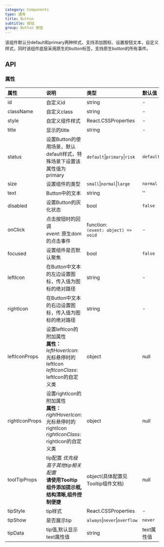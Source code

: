 ```yaml
---
category: Components
type: 通用
title: Button
subtitle: 按钮
group: Button 按钮
---
```


该组件默认分default和primary两种样式，支持添加图标、设置按钮文本，自定义样式，同时该组件底层采用原生的button标签，支持原生button的所有事件。


## API

### 属性

| 属性 | 说明 | 类型 | 默认值 |
|:-----|:-----|:-----|:-----|
| id | 自定义id | string | - |
| className |  自定义class | string | - |
| style |  自定义组件样式 | React.CSSProperties | - |
| title | 显示的title | string | - |
| status |  设置Button的使用场景，默认default样式，特殊场景下设置该属性值为primary | `default`\|`primary`\|`risk`| `default `|
| size |  设置组件的类型 | `small`\|`normal`\|`large` | `normal`  |
| text |  Button中的文本 | string | ''  |
| disabled |  设置Button的灰化状态 | bool | `false` |
| onClick |  点击按钮时的回调<br>*event:* 原生dom的点击事件 <br> | function: <br>`(event: object) => void` | - |
| focused| 设置组件是否默认聚焦 | bool|	`false`|
| leftIcon |  在Button中文本的左边设置图标，传入值为图标的绝对路径 | string | - |
| rightIcon |  在Button中文本的右边设置图标，传入值为图标的绝对路径 | string | - |
| leftIconProps |  设置leftIcon的附加属性 <br>**属性：** <br> *leftHoverIcon*: 光标悬停时的leftIcon <br>*leftIconClass*: leftIcon的自定义类  | object | null |
| rightIconProps |  设置rightIcon的附加属性 <br>**属性：** <br> *rightHoverIcon*: 光标悬停时的rightIcon <br>  *rightIconClass*: rightIcon的自定义类 | object | null |
| toolTipProps |  tip配置 *优先级高于其他tip相关配置* <br> **请使用Tooltip组件添加提示框,结构清晰,组件控制便捷** | object(具体配置见Tooltip组件文档) | null |
| tipStyle | tip样式 | React.CSSProperties | - |
| tipShow | 是否展示tip | `always`\|`never`\|`overflow`| `never` |
| tipData | tip值,默认显示text属性值  | string | text属性值 |
